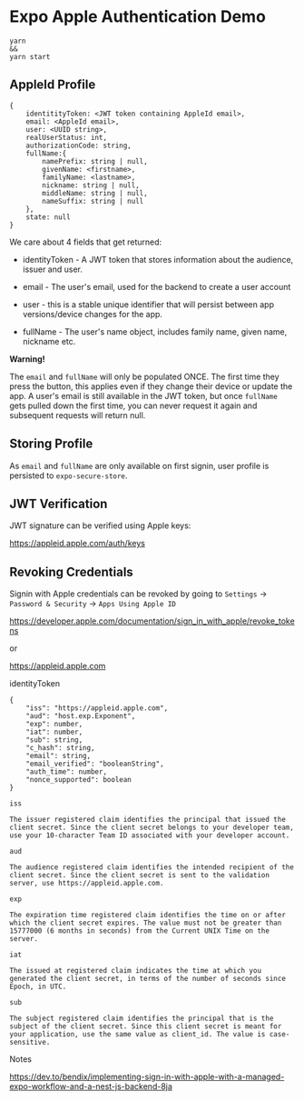 # Expo Apple Authentication Demo

```
yarn
&&
yarn start
```

## AppleId Profile

```
{
    identitityToken: <JWT token containing AppleId email>,
    email: <AppleId email>,
    user: <UUID string>,
    realUserStatus: int,
    authorizationCode: string,
    fullName:{
        namePrefix: string | null,
        givenName: <firstname>,
        familyName: <lastname>,
        nickname: string | null,
        middleName: string | null,
        nameSuffix: string | null
    },
    state: null
}
```

We care about 4 fields that get returned:

- identityToken - A JWT token that stores information about the audience, issuer and user.

- email - The user's email, used for the backend to create a user account

- user - this is a stable unique identifier that will persist between app versions/device changes for the app.

- fullName - The user's name object, includes family name, given name, nickname etc.

**Warning!**

The `email` and `fullName` will only be populated ONCE. The first time they press the button, this applies even if they change their device or update the app. A user's email is still available in the JWT token, but once `fullName` gets pulled down the first time, you can never request it again and subsequent requests will return null.

## Storing Profile

As `email` and `fullName` are only available on first signin, user profile is persisted to `expo-secure-store`.

## JWT Verification

JWT signature can be verified using Apple keys:

https://appleid.apple.com/auth/keys

## Revoking Credentials

Signin with Apple credentials can be revoked by going to `Settings` -> `Password & Security` -> `Apps Using Apple ID`

https://developer.apple.com/documentation/sign_in_with_apple/revoke_tokens

or

https://appleid.apple.com

identityToken

```
{
    "iss": "https://appleid.apple.com",
    "aud": "host.exp.Exponent",
    "exp": number,
    "iat": number,
    "sub": string,
    "c_hash": string,
    "email": string,
    "email_verified": "booleanString",
    "auth_time": number,
    "nonce_supported": boolean
}
```

```
iss

The issuer registered claim identifies the principal that issued the client secret. Since the client secret belongs to your developer team, use your 10-character Team ID associated with your developer account.

aud

The audience registered claim identifies the intended recipient of the client secret. Since the client secret is sent to the validation server, use https://appleid.apple.com.

exp

The expiration time registered claim identifies the time on or after which the client secret expires. The value must not be greater than 15777000 (6 months in seconds) from the Current UNIX Time on the server.

iat

The issued at registered claim indicates the time at which you generated the client secret, in terms of the number of seconds since Epoch, in UTC.

sub

The subject registered claim identifies the principal that is the subject of the client secret. Since this client secret is meant for your application, use the same value as client_id. The value is case-sensitive.
```

Notes

https://dev.to/bendix/implementing-sign-in-with-apple-with-a-managed-expo-workflow-and-a-nest-js-backend-8ja

